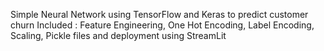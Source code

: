 Simple Neural Network using TensorFlow and Keras to predict customer churn
Included : Feature Engineering, One Hot Encoding, Label Encoding, Scaling, Pickle files and deployment using StreamLit
